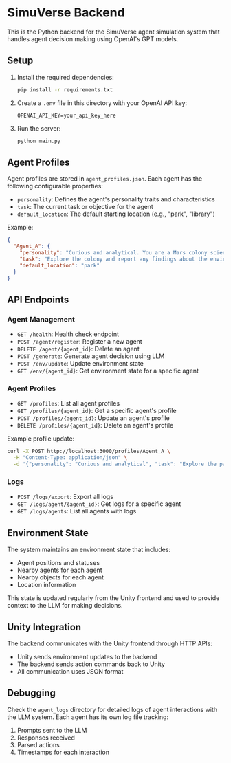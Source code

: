 # SimuVerse Backend

This is the Python backend for the SimuVerse agent simulation system that handles agent decision making using OpenAI's GPT models.

## Setup

1. Install the required dependencies:
   ```bash
   pip install -r requirements.txt
   ```

2. Create a `.env` file in this directory with your OpenAI API key:
   ```
   OPENAI_API_KEY=your_api_key_here
   ```

3. Run the server:
   ```bash
   python main.py
   ```

## Agent Profiles

Agent profiles are stored in `agent_profiles.json`. Each agent has the following configurable properties:

- `personality`: Defines the agent's personality traits and characteristics
- `task`: The current task or objective for the agent
- `default_location`: The default starting location (e.g., "park", "library")

Example:
```json
{
  "Agent_A": {
    "personality": "Curious and analytical. You are a Mars colony scientist specializing in environmental systems.",
    "task": "Explore the colony and report any findings about the environment.",
    "default_location": "park"
  }
}
```

## API Endpoints

### Agent Management

- `GET /health`: Health check endpoint
- `POST /agent/register`: Register a new agent
- `DELETE /agent/{agent_id}`: Delete an agent
- `POST /generate`: Generate agent decision using LLM
- `POST /env/update`: Update environment state
- `GET /env/{agent_id}`: Get environment state for a specific agent

### Agent Profiles

- `GET /profiles`: List all agent profiles
- `GET /profiles/{agent_id}`: Get a specific agent's profile
- `POST /profiles/{agent_id}`: Update an agent's profile
- `DELETE /profiles/{agent_id}`: Delete an agent's profile

Example profile update:
```bash
curl -X POST http://localhost:3000/profiles/Agent_A \
  -H "Content-Type: application/json" \
  -d '{"personality": "Curious and analytical", "task": "Explore the park"}'
```

### Logs

- `POST /logs/export`: Export all logs
- `GET /logs/agent/{agent_id}`: Get logs for a specific agent
- `GET /logs/agents`: List all agents with logs

## Environment State

The system maintains an environment state that includes:

- Agent positions and statuses
- Nearby agents for each agent
- Nearby objects for each agent
- Location information

This state is updated regularly from the Unity frontend and used to provide context to the LLM for making decisions.

## Unity Integration

The backend communicates with the Unity frontend through HTTP APIs:

- Unity sends environment updates to the backend
- The backend sends action commands back to Unity
- All communication uses JSON format

## Debugging

Check the `agent_logs` directory for detailed logs of agent interactions with the LLM system. Each agent has its own log file tracking:

1. Prompts sent to the LLM
2. Responses received
3. Parsed actions
4. Timestamps for each interaction
